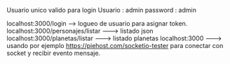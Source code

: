 Usuario unico valido para login
Usuario : admin
password : admin

localhost:3000/login --> logueo de usuario para asignar token.
localhost:3000/personajes/listar ---> listado json
localhost:3000/planetas/listar ---> listado planetas
localhost:3000 ---> usando por ejemplo https://piehost.com/socketio-tester  para conectar con socket y recibir evento mensaje.


 

